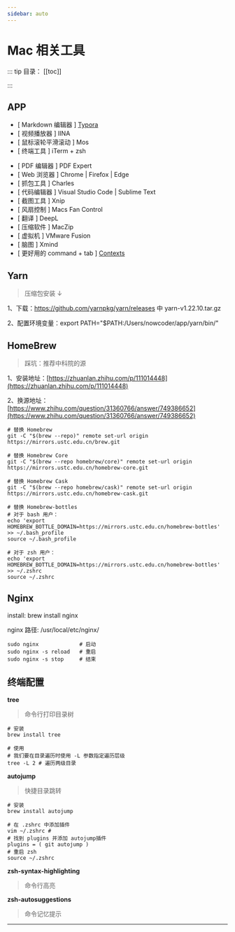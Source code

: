 ```yaml
---
sidebar: auto
---
```


# Mac 相关工具

::: tip 目录：
[[toc]]

:::

## APP

* [ Markdown 编辑器 ]  [Typora](https://www.typora.io/) 
* [ 视频播放器 ] IINA 
* [ 鼠标滚轮平滑滚动 ] Mos 
* [ 终端工具 ] iTerm + zsh 
- [ PDF 编辑器 ] PDF Expert 
- [ Web 浏览器 ] Chrome | Firefox | Edge
- [ 抓包工具 ] Charles 
- [ 代码编辑器 ] Visual Studio Code | Sublime Text 
- [ 截图工具 ] Xnip 
- [ 风扇控制 ] Macs Fan Control 
- [ 翻译 ] DeepL 
- [ 压缩软件 ] MacZip 
- [ 虚拟机 ] VMware Fusion 
- [ 脑图 ] Xmind 
- [ 更好用的 command + tab ] [Contexts](https://contexts.co/)

## Yarn 

> 压缩包安装 ↓

1、下载：https://github.com/yarnpkg/yarn/releases 中 yarn-v1.22.10.tar.gz

2、配置环境变量：export PATH="$PATH:/Users/nowcoder/app/yarn/bin/"

## HomeBrew

> 踩坑：推荐中科院的源

1、安装地址：[https://zhuanlan.zhihu.com/p/111014448](https://zhuanlan.zhihu.com/p/111014448)

2、换源地址：[https://www.zhihu.com/question/31360766/answer/749386652](https://www.zhihu.com/question/31360766/answer/749386652)

```shell
# 替换 Homebrew
git -C "$(brew --repo)" remote set-url origin https://mirrors.ustc.edu.cn/brew.git

# 替换 Homebrew Core
git -C "$(brew --repo homebrew/core)" remote set-url origin https://mirrors.ustc.edu.cn/homebrew-core.git

# 替换 Homebrew Cask
git -C "$(brew --repo homebrew/cask)" remote set-url origin https://mirrors.ustc.edu.cn/homebrew-cask.git

# 替换 Homebrew-bottles
# 对于 bash 用户：
echo 'export HOMEBREW_BOTTLE_DOMAIN=https://mirrors.ustc.edu.cn/homebrew-bottles' >> ~/.bash_profile
source ~/.bash_profile

# 对于 zsh 用户：
echo 'export HOMEBREW_BOTTLE_DOMAIN=https://mirrors.ustc.edu.cn/homebrew-bottles' >> ~/.zshrc
source ~/.zshrc
```

## Nginx

install:  brew install nginx

nginx 路径:  /usr/local/etc/nginx/

```shell
sudo nginx             # 启动
sudo nginx -s reload   # 重启
sudo nginx -s stop     # 结束
```

## 终端配置

**tree**

> 命令行打印目录树

```shell
# 安装
brew install tree

# 使用
# 我们要在目录遍历时使用 -L 参数指定遍历层级
tree -L 2 # 遍历两级目录
```

**autojump**

> 快捷目录跳转

```shell
# 安装
brew install autojump

# 在 .zshrc 中添加插件
vim ~/.zshrc # 
# 找到 plugins 并添加 autojump插件
plugins = ( git autojump )
# 重启 zsh
source ~/.zshrc
```


**zsh-syntax-highlighting**

> 命令行高亮



**zsh-autosuggestions**

> 命令记忆提示
---
